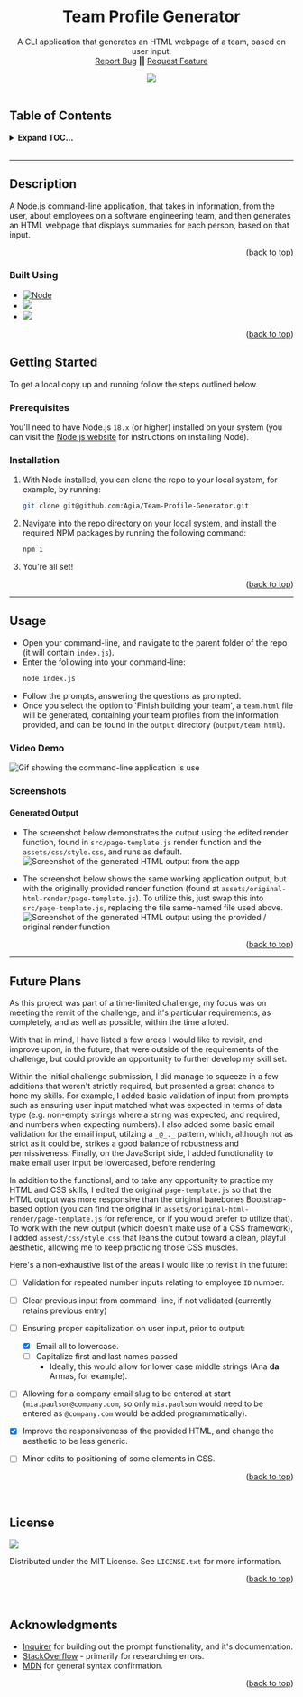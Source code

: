 <div align="center">

<h1 align="center">Team Profile Generator</h1>

  <p align="center">
    A CLI application that generates an HTML webpage of a team, based on user input.
    <br />
    <a href="https://github.com/Agia/Team-Profile-Generator/issues">Report Bug</a>
    <strong>||</strong>
    <a href="https://github.com/Agia/Team-Profile-Generator/issues">Request Feature</a>
  </p>

  <img src="https://img.shields.io/static/v1?label=LICENSE&message=MIT&color=orange&style=for-the-badge" />
</div>

<br />

## Table of Contents
<details>
  <summary><strong>Expand TOC...</strong></summary>
  <ol>
    <li>
      <a href="#description">Description</a>
      <ul>
        <li><a href="#built-using">Built Using</a></li>
      </ul>
    </li>
    <li>
      <a href="#getting-started">Getting Started</a>
      <ul>
        <li><a href="#prerequisites">Prerequisites</a></li>
        <li><a href="#installation">Installation</a></li>
      </ul>
    </li>
    <li><a href="#usage">Usage</a></li>
    <li><a href="#future-plans">Future Plans</a></li>
    <li><a href="#license">License</a></li>
    <li><a href="#acknowledgments">Acknowledgments</a></li>
  </ol>
</details>
<br />
<hr />

## Description

A Node.js command-line application, that takes in information, from the user, about employees on a software engineering team, and then generates an HTML webpage that displays summaries for each person, based on that input.

<p align="right">(<a href="#readme-top">back to top</a>)</p>

### Built Using

* [![Node][Node.js]][Node-url]
* <img src="https://img.shields.io/badge/inquirer-ff0000?style=for-the-badge&logo=npm&logoColor=white" />
* <img src="https://img.shields.io/badge/jest-blue?style=for-the-badge&logo=npm&logoColor=white" />


<p align="right">(<a href="#table-of-contents">back to top</a>)</p>


## Getting Started

To get a local copy up and running follow the steps outlined below.

### Prerequisites

You'll need to have Node.js `18.x` (or higher) installed on your system (you can visit the [Node.js website](https://nodejs.org/en/) for instructions on installing Node).


### Installation

1. With Node installed, you can clone the repo to your local system, for example, by running:
    ```sh
    git clone git@github.com:Agia/Team-Profile-Generator.git
    ```
2. Navigate into the repo directory on your local system, and install the required NPM packages by running the following command:
    ```sh
    npm i
    ```
3. You're all set!

<p align="right">(<a href="#table-of-contents">back to top</a>)</p>

<hr/>

## Usage

- Open your command-line, and navigate to the parent folder of the repo (it will contain `index.js`).
- Enter the following into your command-line:
    ```sh
    node index.js
    ```
- Follow the prompts, answering the questions as prompted.
- Once you select the option to 'Finish building your team', a `team.html` file will be generated, containing your team profiles from the information provided, and can be found in the `output` directory (`output/team.html`).

### Video Demo

![Gif showing the command-line application is use](./assets/img/Team-Profile-Generator.gif)

### Screenshots

#### Generated Output

- The screenshot below demonstrates the output using the edited render function, found in `src/page-template.js` render function and the `assets/css/style.css`, and runs as default.
![Screenshot of the generated HTML output from the app](./assets/img/screenshot-noticeboard.png)

- The screenshot below shows the same working application output, but with the originally provided render function (found at `assets/original-html-render/page-template.js`). To utilize this, just swap this into `src/page-template.js`, replacing the file same-named file used above.
![Screenshot of the generated HTML output using the provided / original render function](./assets/img/screenshot-providedhtml.png)

<p align="right">(<a href="#table-of-contents">back to top</a>)</p>

<hr/>

## Future Plans

As this project was part of a time-limited challenge, my focus was on meeting the remit of the challenge, and it's particular requirements, as completely, and as well as possible, within the time alloted.

With that in mind, I have listed a few areas I would like to revisit, and improve upon, in the future, that were outside of the requirements of the challenge, but could provide an opportunity to further develop my skill set.

Within the initial challenge submission, I did manage to squeeze in a few additions that weren't strictly required, but presented a great chance to hone my skills. For example, I added basic validation of input from prompts such as ensuring user input matched what was expected in terms of data type (e.g. non-empty strings where a string was expected, and required, and numbers when expecting numbers). I also added some basic email validation for the email input, utilzing a `_@_._` pattern, which, although not as strict as it could be, strikes a good balance of robustness and permissiveness. Finally, on the JavaScript side, I added functionality to make email user input be lowercased, before rendering.

In addition to the functional, and to take any opportunity to practice my HTML and CSS skills, I edited the original `page-template.js` so that the HTML output was more responsive than the original barebones Bootstrap-based option (you can find the original in `assets/original-html-render/page-template.js` for reference, or if you would prefer to utilize that). To work with the new output (which doesn't make use of a CSS framework), I added `assest/css/style.css` that leans the output toward a clean, playful aesthetic, allowing me to keep practicing those CSS muscles.

Here's a non-exhaustive list of the areas I would like to revisit in the future:

- [ ] Validation for repeated number inputs relating to employee `ID` number.
- [ ] Clear previous input from command-line, if not validated (currently retains previous entry)
- [ ] Ensuring proper capitalization on user input, prior to output:
    - [x] Email all to lowercase.
    - [ ] Capitalize first and last names passed
        - Ideally, this would allow for lower case middle strings (Ana **da** Armas, for example).
- [ ] Allowing for a company email slug to be entered at start (`mia.paulson@company.com`, so only `mia.paulson` would need to be entered as `@company.com` would be added programmatically).
- [x] Improve the responsiveness of the provided HTML, and change the aesthetic to be less generic.
- [ ] Minor edits to positioning of some elements in CSS.


<p align="right">(<a href="#table-of-contents">back to top</a>)</p>

<br/>

## License
<img src="https://img.shields.io/static/v1?label=LICENSE&message=MIT&color=orange&style=for-the-badge" />

Distributed under the MIT License. See `LICENSE.txt` for more information.

<p align="right">(<a href="#table-of-contents">back to top</a>)</p>

<br/>

## Acknowledgments

* [Inquirer]() for building out the prompt functionality, and it's documentation.
* [StackOverflow]() - primarily for researching errors.
* [MDN]() for general syntax confirmation.

<p align="right">(<a href="#table-of-contents">back to top</a>)</p>



<!-- MARKDOWN LINKS & IMAGES -->
[Node.js]: https://img.shields.io/badge/node.js-000000?style=for-the-badge&logo=nodedotjs&logoColor=white
[Node-url]: https://nodejs.org
